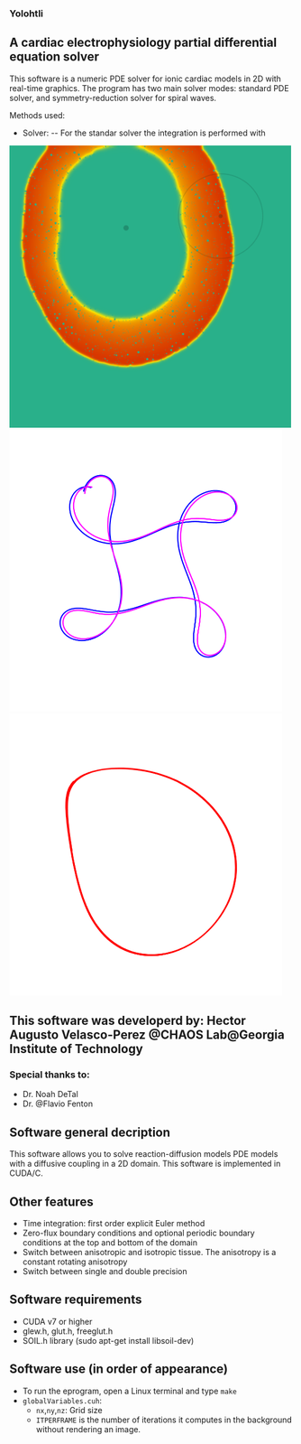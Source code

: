 ### Yolohtli
## A cardiac electrophysiology partial differential equation solver

This software is a numeric PDE solver for ionic cardiac models in 2D with real-time graphics. The program has two main solver modes: standard PDE solver, and symmetry-reduction solver for spiral waves.

Methods used:
- Solver:
--  For the standar solver the integration is performed with 

<img src=images/blood_vessels.png height="500">
<img src=images/tipCompare.png height="500">
<img src=images/tipSYM2.png height="500">

## This software was developerd by: **Hector Augusto Velasco-Perez** @CHAOS Lab@Georgia Institute of Technology

### Special thanks to:
- Dr. Noah DeTal
- Dr. @Flavio Fenton

## Software general decription
This software allows you to solve reaction-diffusion models PDE models with a diffusive coupling in a 2D domain. This software is implemented in CUDA/C.

## Other features
- Time integration: first order explicit Euler method
- Zero-flux boundary conditions and optional periodic boundary conditions at the top and bottom of the domain
- Switch between anisotropic and isotropic tissue. The anisotropy is a constant rotating anisotropy
- Switch between single and double precision

## Software requirements
- CUDA v7 or higher
- glew.h, glut.h, freeglut.h
- SOIL.h library (sudo apt-get install libsoil-dev)

## Software use (in order of appearance)
- To run the eprogram, open a Linux terminal and type `make`
- `globalVariables.cuh`:
     - `nx`,`ny`,`nz`: Grid size
     - `ITPERFRAME` is the number of iterations it computes in the background without rendering an image.
